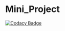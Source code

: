 # Mini_Project

[![Codacy Badge](https://app.codacy.com/project/badge/Grade/02d297cc42104fe7b7e6a6bb30635792)](https://www.codacy.com/gh/99002519/Mini_Project/dashboard?utm_source=github.com&amp;utm_medium=referral&amp;utm_content=99002519/Mini_Project&amp;utm_campaign=Badge_Grade)
